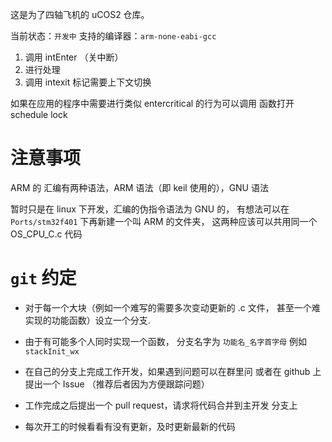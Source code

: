 这是为了四轴飞机的 uCOS2 仓库。

当前状态：`开发中`
支持的编译器：`arm-none-eabi-gcc`


1. 调用 intEnter （关中断）
2. 进行处理
3. 调用 intexit 标记需要上下文切换

如果在应用的程序中需要进行类似 entercritical 的行为可以调用
函数打开 schedule lock

# 注意事项
ARM 的 汇编有两种语法，ARM 语法（即 keil 使用的），GNU 语法

暂时只是在 linux 下开发，汇编的伪指令语法为 GNU 的，
有想法可以在 `Ports/stm32f401` 下再新建一个叫 ARM 的文件夹，
这两种应该可以共用同一个 OS_CPU_C.c 代码

# `git` 约定

- 对于每一个大块（例如一个难写的需要多次变动更新的 .c 文件，
甚至一个难实现的功能函数）设立一个分支.

- 由于有可能多个人同时实现一个函数，
分支名字为 `功能名_名字首字母` 例如 `stackInit_wx`

- 在自己的分支上完成工作开发，如果遇到问题可以在群里问
或者在 github 上提出一个 Issue （推荐后者因为方便跟踪问题）

- 工作完成之后提出一个 pull request，请求将代码合并到主开发
分支上

- 每次开工的时候看看有没有更新，及时更新最新的代码
